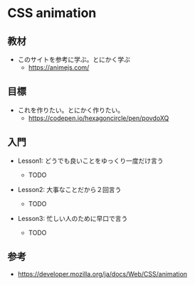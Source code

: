 # CSS animation

## 教材

* このサイトを参考に学ぶ。とにかく学ぶ
  - https://animejs.com/

## 目標

* これを作りたい。とにかく作りたい。
  - https://codepen.io/hexagoncircle/pen/povdoXQ

## 入門

* Lesson1: どうでも良いことをゆっくり一度だけ言う
  - TODO

* Lesson2: 大事なことだから２回言う
  - TODO

* Lesson3: 忙しい人のために早口で言う
  - TODO

## 参考

* https://developer.mozilla.org/ja/docs/Web/CSS/animation